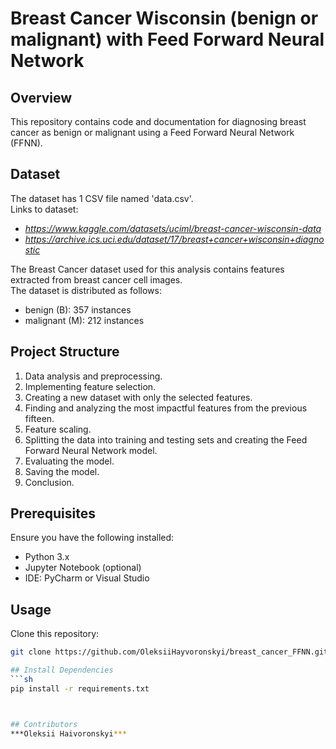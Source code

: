 
# **Breast Cancer Wisconsin (benign or malignant) with Feed Forward Neural Network**

## Overview
This repository contains code and documentation for diagnosing breast cancer as benign or malignant using a Feed Forward Neural Network (FFNN).

## Dataset
The dataset has 1 CSV file named 'data.csv'.
<br>Links to dataset:
- *https://www.kaggle.com/datasets/uciml/breast-cancer-wisconsin-data*
- *https://archive.ics.uci.edu/dataset/17/breast+cancer+wisconsin+diagnostic*

The Breast Cancer dataset used for this analysis contains features extracted from breast cancer cell images.
<br>The dataset is distributed as follows:
- benign (B): 357 instances
- malignant (M): 212 instances

## Project Structure
1. Data analysis and preprocessing.
2. Implementing feature selection.
3. Creating a new dataset with only the selected features.
4. Finding and analyzing the most impactful features from the previous fifteen.
5. Feature scaling.
6. Splitting the data into training and testing sets and creating the Feed Forward Neural Network model.
7. Evaluating the model.
8. Saving the model.
9. Conclusion.

## Prerequisites
Ensure you have the following installed:
- Python 3.x
- Jupyter Notebook (optional)
- IDE: PyCharm or Visual Studio

## Usage
Clone this repository:
```sh
git clone https://github.com/OleksiiHayvoronskyi/breast_cancer_FFNN.git

## Install Dependencies
```sh
pip install -r requirements.txt



## Contributors
***Oleksii Haivoronskyi***
